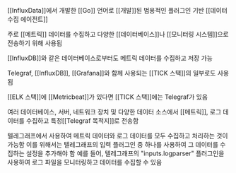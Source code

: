 [[InfluxData]]에서 개발한 [[Go]] 언어로 [[개발]]된 범용적인 플러그인 기반 [[데이터 수집 에이전트]]

주로 [[메트릭]] 데이터를 수집하고 다양한 [[데이터베이스]]나 [[모니터링 시스템]]으로 전송하기 위해 사용됨

[[InfluxDB]]와 같은 데이터베이스로부터도 메트릭 데이터를 수집하고 저장 가능

Telegraf, [[InfluxDB]], [[Grafana]]와 함께 사용되는 [[TICK 스택]]의 일부로도 사용됨

[[ELK 스택]]에 [[Metricbeat]]가 있다면 [[TICK 스택]]에는 Telegraf가 있음

여러 데이터베이스, 서버, 네트워크 장치 및 다양한 데이터 소스에서 [[메트릭]], 로그 데이터를 수집하고 특정[[Telegraf 목적지]]로 전송함

텔레그래프에서 사용하여 메트릭 데이터와 로그 데이터를 모두 수집하고 처리하는 것이 가능함
이를 위해서는 텔레그래프의 입력 플러그인 중 하나를 사용하여 그 데이터를 수집하는 설정을 추가해야 함
예를 들어, 텔레그래프의 "inputs.logparser" 플러그인을 사용하여 로그 파일을 모니터링하고 데이터를 수집할 수 있음
